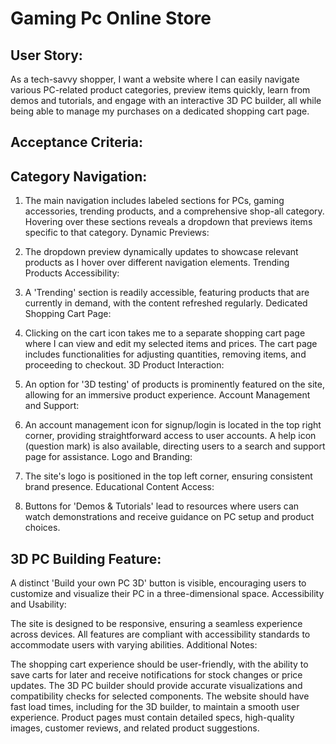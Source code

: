 # Gaming Pc Online Store #

## User Story: 
As a tech-savvy shopper, I want a website where I can easily navigate various PC-related product categories, preview items quickly, learn from demos and tutorials, and engage with an interactive 3D PC builder, all while being able to manage my purchases on a dedicated shopping cart page.

## Acceptance Criteria: 

## Category Navigation:

1. The main navigation includes labeled sections for PCs, gaming accessories, trending products, and a comprehensive shop-all category.
Hovering over these sections reveals a dropdown that previews items specific to that category.
Dynamic Previews:

2. The dropdown preview dynamically updates to showcase relevant products as I hover over different navigation elements.
Trending Products Accessibility:

3. A 'Trending' section is readily accessible, featuring products that are currently in demand, with the content refreshed regularly.
Dedicated Shopping Cart Page:

4. Clicking on the cart icon takes me to a separate shopping cart page where I can view and edit my selected items and prices.
The cart page includes functionalities for adjusting quantities, removing items, and proceeding to checkout.
3D Product Interaction:

5. An option for '3D testing' of products is prominently featured on the site, allowing for an immersive product experience.
Account Management and Support:

6. An account management icon for signup/login is located in the top right corner, providing straightforward access to user accounts.
A help icon (question mark) is also available, directing users to a search and support page for assistance.
Logo and Branding:

7. The site's logo is positioned in the top left corner, ensuring consistent brand presence.
Educational Content Access:

8. Buttons for 'Demos & Tutorials' lead to resources where users can watch demonstrations and receive guidance on PC setup and product choices.

## 3D PC Building Feature:

A distinct 'Build your own PC 3D' button is visible, encouraging users to customize and visualize their PC in a three-dimensional space.
Accessibility and Usability:

The site is designed to be responsive, ensuring a seamless experience across devices.
All features are compliant with accessibility standards to accommodate users with varying abilities.
Additional Notes:

The shopping cart experience should be user-friendly, with the ability to save carts for later and receive notifications for stock changes or price updates.
The 3D PC builder should provide accurate visualizations and compatibility checks for selected components.
The website should have fast load times, including for the 3D builder, to maintain a smooth user experience.
Product pages must contain detailed specs, high-quality images, customer reviews, and related product suggestions.
